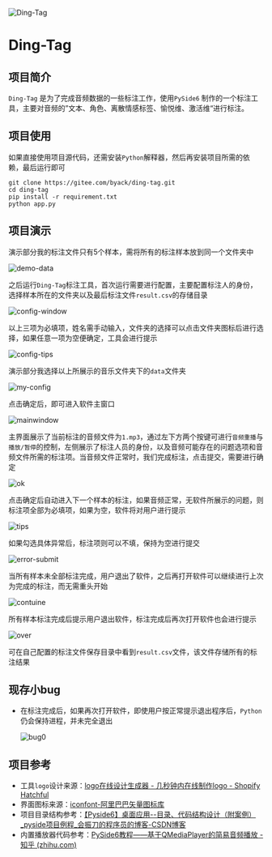 ![Ding-Tag](https://foruda.gitee.com/images/1673408850565785700/1d0edf23_5117261.png "logo.png")

# Ding-Tag

## 项目简介

`Ding-Tag` 是为了完成音频数据的一些标注工作，使用`PySide6` 制作的一个标注工具，主要对音频的”文本、角色、离散情感标签、愉悦维、激活维“进行标注。

## 项目使用

如果直接使用项目源代码，还需安装`Python`解释器，然后再安装项目所需的依赖，最后运行即可

```shell
git clone https://gitee.com/byack/ding-tag.git
cd ding-tag
pip install -r requirement.txt
python app.py
```

## 项目演示

演示部分我的标注文件只有5个样本，需将所有的标注样本放到同一个文件夹中

![demo-data](https://foruda.gitee.com/images/1673409306632071575/2e501120_5117261.png "测试文件夹.png")

之后运行`Ding-Tag`标注工具，首次运行需要进行配置，主要配置标注人的身份，选择样本所在的文件夹以及最后标注文件`result.csv`的存储目录

![config-window](https://foruda.gitee.com/images/1673409440036613941/d806151a_5117261.png "配置界面.png")

以上三项为必填项，姓名需手动输入，文件夹的选择可以点击文件夹图标后进行选择，如果任意一项为空便确定，工具会进行提示

![config-tips](https://foruda.gitee.com/images/1673409574103369369/55b2720c_5117261.png "配置提示.png")

演示部分我选择以上所展示的音乐文件夹下的`data`文件夹

![my-config](https://foruda.gitee.com/images/1673409658258298982/a7f106f8_5117261.png "我的配置项.png")

点击确定后，即可进入软件主窗口

![mainwindow](https://foruda.gitee.com/images/1673409742675629607/3c783d41_5117261.png "播放完成的主界面.png")

主界面展示了当前标注的音频文件为`1.mp3`，通过左下方两个按键可进行`音频重播`与`播放/暂停`的控制，左侧展示了标注人员的身份，以及音频可能存在的问题选项和音频文件所需的标注项。当音频文件正常时，我们完成标注，点击提交，需要进行确定

![ok](https://foruda.gitee.com/images/1673409951169408566/cc4a08e0_5117261.png "提交确定框.png")

点击确定后自动进入下一个样本的标注，如果音频正常，无软件所展示的问题，则标注项全部为必填项，如果为空，软件将对用户进行提示

![tips](https://foruda.gitee.com/images/1673410065565155475/6f2beffc_5117261.png "音频无异常必须填写.png")

如果勾选具体异常后，标注项则可以不填，保持为空进行提交

![error-submit](https://foruda.gitee.com/images/1673410132263004688/b135f400_5117261.png "异常音频直接提交.png")

当所有样本未全部标注完成，用户退出了软件，之后再打开软件可以继续进行上次为完成的标注，而无需重头开始

![contuine](https://foruda.gitee.com/images/1673410439923466615/9beea6fb_5117261.png "中途退出.png")

所有样本标注完成后提示用户退出软件，标注完成后再次打开软件也会进行提示

![over](https://foruda.gitee.com/images/1673410622971579824/a83aef25_5117261.png "完成.png")

可在自己配置的标注文件保存目录中看到`result.csv`文件，该文件存储所有的标注结果

## 现存小bug

+ 在标注完成后，如果再次打开软件，即使用户按正常提示退出程序后，`Python`仍会保持进程，并未完全退出

  ![bug0](https://foruda.gitee.com/images/1673410827943072534/ae128a9b_5117261.png "bug.png")

## 项目参考

+ 工具`logo`设计来源：[logo在线设计生成器 - 几秒钟内在线制作logo - Shopify Hatchful](https://www.shopify.com/zh/tools/logo-maker)
+ 界面图标来源：[iconfont-阿里巴巴矢量图标库](https://www.iconfont.cn/)
+ 项目目录结构参考：[【Pyside6】桌面应用--目录、代码结构设计（附案例）_pyside项目例程_会振刀的程序员的博客-CSDN博客](https://blog.csdn.net/l782060902/article/details/124755656)
+ 内置播放器代码参考：[PySide6教程——基于QMediaPlayer的简易音频播放 - 知乎 (zhihu.com)](https://zhuanlan.zhihu.com/p/521028351)

